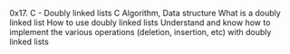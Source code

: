 0x17. C - Doubly linked lists
C Algorithm, Data structure
What is a doubly linked list
How to use doubly linked lists
Understand and know how to implement the various operations (deletion, insertion, etc) with doubly linked lists
